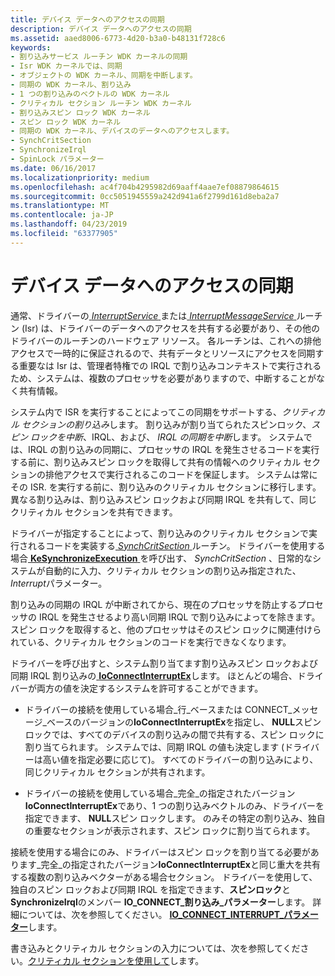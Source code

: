 ```yaml
---
title: デバイス データへのアクセスの同期
description: デバイス データへのアクセスの同期
ms.assetid: aaed8006-6773-4d20-b3a0-b48131f728c6
keywords:
- 割り込みサービス ルーチン WDK カーネルの同期
- Isr WDK カーネルでは、同期
- オブジェクトの WDK カーネル、同期を中断します。
- 同期の WDK カーネル、割り込み
- 1 つの割り込みのベクトルの WDK カーネル
- クリティカル セクション ルーチン WDK カーネル
- 割り込みスピン ロック WDK カーネル
- スピン ロック WDK カーネル
- 同期の WDK カーネル、デバイスのデータへのアクセスします。
- SynchCritSection
- SynchronizeIrql
- SpinLock パラメーター
ms.date: 06/16/2017
ms.localizationpriority: medium
ms.openlocfilehash: ac4f704b4295982d69aaff4aae7ef08879864615
ms.sourcegitcommit: 0cc5051945559a242d941a6f2799d161d8eba2a7
ms.translationtype: MT
ms.contentlocale: ja-JP
ms.lasthandoff: 04/23/2019
ms.locfileid: "63377905"
---
```

# <a name="synchronizing-access-to-device-data"></a>デバイス データへのアクセスの同期





通常、ドライバーの[ *InterruptService* ](https://msdn.microsoft.com/library/windows/hardware/ff547958)または[ *InterruptMessageService* ](https://msdn.microsoft.com/library/windows/hardware/ff547940)ルーチン (Isr) は、ドライバーのデータへのアクセスを共有する必要があり、その他のドライバーのルーチンのハードウェア リソース。 各ルーチンは、これへの排他アクセスで一時的に保証されるので、共有データとリソースにアクセスを同期する重要なは Isr は、管理者特権での IRQL で割り込みコンテキストで実行されるため、システムは、複数のプロセッサを必要がありますので、中断することがなく共有情報。

システム内で ISR を実行することによってこの同期をサポートする、*クリティカル セクションの割り込み*します。 割り込みが割り当てられたスピンロック、*スピン ロックを中断*、IRQL、および、 *IRQL の同期を中断*します。 システムでは、IRQL の割り込みの同期に、プロセッサの IRQL を発生させるコードを実行する前に、割り込みスピン ロックを取得して共有の情報へのクリティカル セクションの排他アクセスで実行されるこのコードを保証します。 システムは常にその ISR. を実行する前に、割り込みのクリティカル セクションに移行します。 異なる割り込みは、割り込みスピン ロックおよび同期 IRQL を共有して、同じクリティカル セクションを共有できます。

ドライバーが指定することによって、割り込みのクリティカル セクションで実行されるコードを実装する[ *SynchCritSection* ](https://msdn.microsoft.com/library/windows/hardware/ff563928)ルーチン。 ドライバーを使用する場合[ **KeSynchronizeExecution** ](https://msdn.microsoft.com/library/windows/hardware/ff553302)を呼び出す、 *SynchCritSection* 、日常的なシステムが自動的に入力、クリティカル セクションの割り込み指定された、 *Interrupt*パラメーター。

割り込みの同期の IRQL が中断されてから、現在のプロセッサを防止するプロセッサの IRQL を発生させるより高い同期 IRQL で割り込みによってを除きます。 スピン ロックを取得すると、他のプロセッサはそのスピン ロックに関連付けられている、クリティカル セクションのコードを実行できなくなります。

ドライバーを呼び出すと、システム割り当てます割り込みスピン ロックおよび同期 IRQL 割り込みの[ **IoConnectInterruptEx**](https://msdn.microsoft.com/library/windows/hardware/ff548378)します。 ほとんどの場合、ドライバーが両方の値を決定するシステムを許可することができます。

-   ドライバーの接続を使用している場合\_行\_ベースまたは CONNECT\_メッセージ\_ベースのバージョンの**IoConnectInterruptEx**を指定し、 **NULL**スピン ロックでは、すべてのデバイスの割り込みの間で共有する、スピン ロックに割り当てられます。 システムでは、同期 IRQL の値も決定します (ドライバーは高い値を指定必要に応じて)。 すべてのドライバーの割り込みにより、同じクリティカル セクションが共有されます。

-   ドライバーの接続を使用している場合\_完全\_の指定されたバージョン**IoConnectInterruptEx**であり、1 つの割り込みベクトルのみ、ドライバーを指定できます、 **NULL**スピン ロックします。 のみその特定の割り込み、独自の重要なセクションが表示されます、スピン ロックに割り当てられます。

接続を使用する場合にのみ、ドライバーはスピン ロックを割り当てる必要があります\_完全\_の指定されたバージョン**IoConnectInterruptEx**と同じ重大を共有する複数の割り込みベクターがある場合セクション。 ドライバーを使用して、独自のスピン ロックおよび同期 IRQL を指定できます、**スピンロック**と**SynchronizeIrql**のメンバー **IO\_CONNECT\_割り込み\_パラメーター**します。 詳細については、次を参照してください。 [ **IO\_CONNECT\_INTERRUPT\_パラメーター**](https://msdn.microsoft.com/library/windows/hardware/ff550541)します。

書き込みとクリティカル セクションの入力については、次を参照してください。[クリティカル セクションを使用して](using-critical-sections.md)します。

 

 





